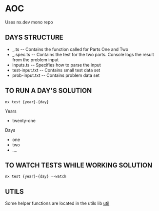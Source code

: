 # AOC

Uses nx.dev mono repo

## DAYS STRUCTURE

- \_.ts -- Contains the function called for Parts One and Two
- \_.spec.ts -- Contains the test for the two parts. Console logs the result from the problem input
- inputs.ts -- Specifies how to parse the input
- test-input.txt -- Contains small test data set
- prob-input.txt -- Contains problem data set

## TO RUN A DAY'S SOLUTION

`nx test {year}-{day}`

Years

- twenty-one

Days

- one
- two
- ....

## TO WATCH TESTS WHILE WORKING SOLUTION

`nx test {year}-{day} --watch`

## UTILS

Some helper functions are located in the utils lib
[util](./libs/util/README.md)
